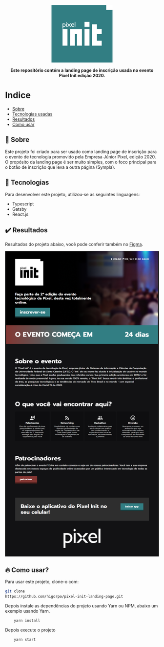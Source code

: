 <div align="center">   
    <img src=".github/logo.png" width="200px"/>
    <p><b>Este repositório contém a landing page de inscrição usada no evento Pixel Init edição 2020.</b></p>
</div>

# Indice
* [Sobre](#sobre)
* [Tecnologias usadas](#tecnologias)
* [Resultados](#resultados)
* [Como usar](#como-usar)

<a id="sobre"></a>

## :bookmark: Sobre 

<a id="tecnologias"></a>

Este projeto foi criado para ser usado como landing page de inscrição para o evento de tecnologia promovido pela Empresa Júnior Pixel, edição 2020. O propósito da landing page é ser muito simples, com o foco principal para o botão de inscrição que leva a outra página (Sympla).

## :rocket: Tecnologias 

Para desenvolver este projeto, utilizou-se as seguintes linguagens:

* Typescript
* Gatsby
* React.js

<a id="resultados"></a>

## :heavy_check_mark: Resultados

Resultados do projeto abaixo, você pode conferir também no <a target="__blank" href="https://www.figma.com/file/wpkPnVhJKV1VjhpfnUX7HI/Pixel-Init?node-id=13%3A0">Figma</a>.

![Preview do website](.github/website-preview.png)

<a id="como-usar"></a>

## :fire: Como usar?

Para usar este projeto, clone-o com:

```sh
git clone 
https://github.com/higorpo/pixel-init-landing-page.git
```

Depois instale as dependências do projeto usando Yarn ou NPM, abaixo um exemplo usando Yarn.
```sh
    yarn install
```

Depois execute o projeto

```sh
    yarn start
```